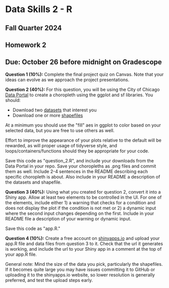 # Data Skills 2 - R
## Fall Quarter 2024

## Homework 2
## Due: October 26 before midnight on Gradescope

__Question 1 (10%):__ Complete the final project quiz on Canvas.  Note that your ideas can evolve as we approach the project presentations.

__Question 2 (40%):__ For this question, you will be using the City of Chicago [Data Portal](https://data.cityofchicago.org) to create a choropleth using the ggplot and sf libraries.  You should:
  * Download two [datasets](https://data.cityofchicago.org/browse?limitTo=datasets) that interest you
  * Download one or more [shapefiles](https://data.cityofchicago.org/browse?tags=shapefiles)

At a minimum you should use the "fill" aes in ggplot to color based on your selected data, but you are free to use others as well. 

Effort to improve the appearance of your plots relative to the default will be rewarded, as will proper usage of tidyverse style, and loops/containers/functions should they be appropriate for your code.

Save this code as "question_2.R", and include your downloads from the Data Portal in your repo.  Save your choropleths as .png files and commit them as well.  Include 2-4 sentences in the README describing each specific choropleth is about. Also include in your README a description of the datasets and shapefile.

__Question 3 (40%):__ Using what you created for question 2, convert it into a Shiny app.  Allow at least two elements to be controlled in the UI.  For one of the elements, include either 1) a warning that checks for a condition and does not display the plot if the condition is not met or 2) a dynamic input where the second input changes depending on the first. Include in your README file a description of your warning or dynamic input.

Save this code as "app.R."

__Question 4 (10%):__ Create a free account on [shinyapps.io](https://www.shinyapps.io/) and upload your app.R file and data files from question 3 to it.  Check that the url it generates is working, and include the url to your Shiny app in a comment at the top of your app.R file.

General note: Mind the size of the data you pick, particularly the shapefiles.  If it becomes quite large you may have issues committing it to GitHub or uploading it to the shinyapps.io website, so lower resolution is generally preferred, and test the upload steps early.
